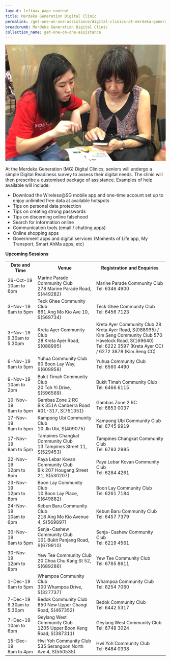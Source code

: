 ```yaml
---
layout: leftnav-page-content
title: Merdeka Generation Digital Clinic
permalink: /get-one-on-one-assistance/digital-clinics-at-merdeka-generation-roadshow/
breadcrumb: Merdeka Generation Digital Clinic
collection_name: get-one-on-one-assistance
---
```


![image](/images/get-one-on-one-assistance/merdeka-clinics1.jpeg)

At the Merdeka Generation (MG) Digital Clinics, seniors will undergo a simple Digital Readiness survey to assess their digital needs. The clinic will then prescribe a customised package of assistance. Examples of help available will include:<br>

* Download the Wireless@SG mobile app and one-time account set up to enjoy unlimited free data at available hotspots<br>
* Tips on personal data protection<br>
* Tips on creating strong passwords<br>
* Tips on discerning online falsehood<br>
* Search for information online<br>
* Communication tools (email / chatting apps)<br>
* Online shopping apps<br>
* Government apps and digital services (Moments of Life app, My Transport, Smart AhMa apps, etc)<br>

**Upcoming Sessions**
<br>

<table>
  <tr><th><b>Date and Time</b></th>
  <th><b>Venue</b></th>
    <th><b>Registration and Enquiries</b></th></tr>
<tr>   
  <td>26-Oct-19<br>10am to 6pm</td>
  <td>Marine Parade Community Club <br>278 Marine Parade Road, S(449282)</td>
  <td>Marine Parade Community Club<br>Tel: 6346 4900</td>
  </tr>
<tr>  
  <td>3-Nov-19<br>9am to 5pm</td>
  <td>Teck Ghee Community Club <br>861 Ang Mo Kio Ave 10, S(569734)</td>
  <td>Teck Ghee Community Club<br>Tel: 6456 7123</td>
  </tr>  
<tr>  
  <td>3-Nov-19<br>9.30am to 5.30pm</td>
  <td>Kreta Ayer Community Club <br>28 Kreta Ayer Road, S(088995)</td>
  <td>Kreta Ayer Community Club 28 Kreta Ayer Road, S(088995) /<br>Kim Seng Community Club 570 Havelock Road, S(169640)<br> Tel: 6222 3597 (Kreta Ayer CC) / 6272 3878 (Kim Seng CC)</td>
  </tr>  
<tr>  
  <td>6-Nov-19<br>9am to 5pm</td>
  <td>Yuhua Community Club <br>90 Boon Lay Way, S(609958)</td>
  <td>Yuhua Community Club<br> Tel: 6560 4490</td>
</tr>
<tr>  
  <td>9-Nov-19<br>10am to 2pm</td>
  <td>Bukit Timah Community Club <br>20 Toh Yi Drive, S(596569)</td>
  <td>Bukit Timah Community Club<br> Tel: 6466 6115</td>
</tr> 
<tr>  
  <td>10-Nov-19<br>9am to 5pm</td>
  <td>Gambas Zone 2 RC <br>Blk 351A Canberra Road #01-317, S(751351)</td>
  <td>Gambas Zone 2 RC<br>Tel: 6853 0037</td>
  </tr>   
<tr>  
  <td>17-Nov-19<br>9am to 5pm</td>
  <td>Kampong Ubi Community Club <br>10 Jln Ubi, S(409075)</td>
  <td>Kampong Ubi Community Club<br>Tel: 6745 9919</td>
  </tr>
<tr>  
  <td>17-Nov-19<br>9am to 5pm</td>
  <td>Tampines Changkat Community Club <br>13 Tampines Street 11, S(529453)</td>
  <td>Tampines Changkat Community Club<br>Tel: 6783 2985</td>
</tr>  
<tr>  
  <td>22-Nov-19<br>12pm to 8pm</td>
  <td>Paya Lebar Kovan Community Club <br>Blk 207 Hougang Street 21, S(530207)</td>
  <td>Paya Lebar Kovan Community Club<br>Tel: 6284 4261</td>
  </tr>
<tr>  
  <td>23-Nov-19<br>12pm to 8pm</td>
  <td>Boon Lay Community Club <br>10 Boon Lay Place, S(649882)</td>
  <td>Boon Lay Community Club<br>Tel: 6261 7184</td>
  </tr> 
<tr>  
  <td>24-Nov-19<br>10am to 6pm</td>
  <td>Kebun Baru Community Club <br>216 Ang Mo Kio Avenue 4, S(569897)</td>
  <td>Kebun Baru Community Club<br>Tel: 6457 7379</td>
  </tr>   
<tr>  
  <td>30-Nov-19<br>9am to 5pm</td>
  <td>Senja-Cashew Community Club <br>101 Bukit Panjang Road, S(679910)</td>
  <td>Senja-Cashew Community Club<br>Tel: 6219 4561</td>
  </tr>    
<tr>  
  <td>30-Nov-19<br>12pm to 8pm</td>
  <td>Yew Tee Community Club <br>20 Choa Chu Kang St 52, S(689286)</td>
  <td>Yew Tee Community Club<br>Tel: 6765 8611</td>
  </tr>
<tr>  
  <td>1-Dec-19<br>9am to 5pm</td>
  <td>Whampoa Community Club <br>300 Whampoa Drive, S(327737)</td>
  <td>Whampoa Community Club<br>Tel: 6254 7060</td>
  </tr>
<tr>  
  <td>7-Dec-19<br>9.30am to 5.30pm</td>
  <td>Bedok Community Club <br>850 New Upper Changi Road, S(467352)</td>
  <td>Bedok Community Club<br>Tel: 6442 5317</td>
  </tr>
<tr> 
  <td>7-Dec-19<br>10am to 6pm</td>
  <td>Geylang West Community Club <br>1205 Upper Boon Keng Road, S(387311)</td>
  <td>Geylang West Community Club<br>Tel: 6748 3024</td>
  </tr>
<tr>  
  <td>15-Dec-19<br>8am to 4pm</td>
  <td>Hwi Yoh Community Club <br>535 Serangoon North Ave 4, S(550535)</td>
  <td>Hwi Yoh Community Club<br>Tel: 6484 0338</td>
  </tr>
</table>
